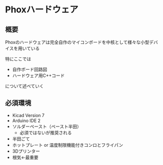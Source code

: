 # Phoxハードウェア

## 概要
Phoxのハードウェアは完全自作のマイコンボードを中核として様々な小型デバイスを用いている

特にここでは
- 自作ボード回路図
- ハードウェア用C++コード

について述べていく

## 必須環境
- Kicad Version 7
- Arduino IDE 2
- ソルダーペースト（ペースト半田）
  - 必須ではないが推奨される
- 半田ごて
- ホットプレート or 温度制限機能付きコンロとフライパン
- 3Dプリンター
- 根気<-最重要
